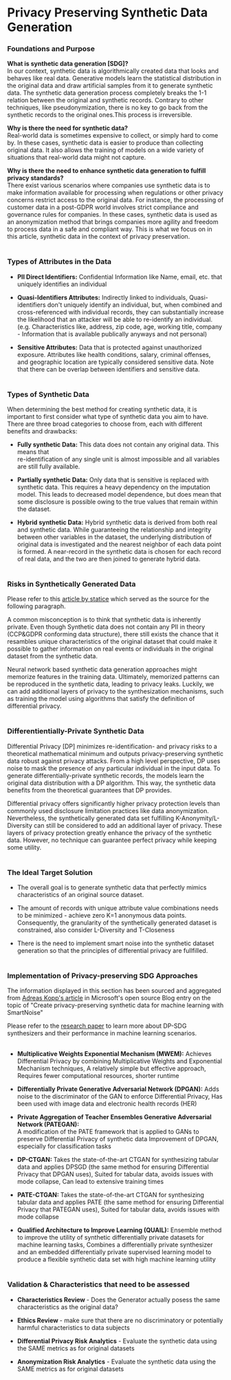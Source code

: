 # Privacy Preserving Synthetic Data Generation 

### Foundations and Purpose

<strong>What is synthetic data generation [SDG]? </strong> <br/>In our context, synthetic data is algorithmically created data that looks and behaves like real data. Generative models learn the statistical distribution in the original data and draw artificial samples from it to generate synthetic data. The synthetic data generation process completely breaks the 1-1 relation between the original and synthetic records. Contrary to other techniques, like pseudonymization, there is no key to go back from the synthetic records to the original ones.This process is irreversible.

<strong>Why is there the need for synthetic data?  </strong><br/>Real-world data is sometimes expensive to collect, or simply hard to come by. In these cases, synthetic data is easier to produce than collecting original data. It also allows the training of models on a wide variety of situations that real-world data might not capture. 

<strong>Why is there the need to enhance synthetic data generation to fulfill privacy standards? </strong><br/>There exist various scenarios where companies use synthetic data is to make information available for processing when regulations or other privacy concerns restrict access to the original data. For instance, the processing of customer data in a post-GDPR world involves strict compliance and governance rules for companies. In these cases, synthetic data is used as an anonymization method that brings companies more agility and freedom to process data in a safe and compliant way. This is what we focus on in this article, synthetic data in the context of privacy preservation.<br/><br/>


### Types of Attributes in the Data

- <strong>PII Direct Identifiers:</strong> Confidential Information like Name, email, etc. that uniquely identifies an individual<br/>

- <strong>Quasi-Identifiers Attributes:</strong> Indirectly linked to individuals, Quasi-identifiers don't uniquely identify an individual, but, when combined and cross-referenced with individual records, they can substantially increase the likelihood that an attacker will be able to re-identify an individual. (e.g. Characteristics like, address, zip code, age, working title, company - Information that is available publically anyways and not personal)<br/>

- <strong>Sensitive Attributes:</strong> Data that is protected against unauthorized exposure. Attributes like health conditions, salary, criminal offenses,<br/> and geographic location are typically considered sensitive data. Note that there can be overlap between identifiers and sensitive data.<br/><br/>


### Types of Synthetic Data  

When determining the best method for creating synthetic data, it is important to first consider what type of synthetic data you aim to have. <br/>There are three broad categories to choose from, each with different benefits and drawbacks:

- <strong>Fully synthetic Data:</strong> This data does not contain any original data. This means that<br/> re-identification of any single unit is almost impossible and all variables are still fully available.<br/>

- <strong>Partially synthetic Data:</strong>
Only data that is sensitive is replaced with synthetic data. This requires a heavy dependency on the imputation model. This leads to decreased model dependence, but does mean that some disclosure is possible owing to the true values that remain within the dataset.<br/>

- <strong>Hybrid synthetic Data:</strong> Hybrid synthetic data is derived from both real and synthetic data. While guaranteeing the relationship and integrity between other variables in the dataset, the underlying distribution of original data is investigated and the nearest neighbor of each data point is formed. A near-record in the synthetic data is chosen for each record of real data, and the two are then joined to generate hybrid data.<br/><br/>


### Risks in Synthetically Generated Data

Please refer to this [article by statice](https://www.statice.ai/post/how-manage-reidentification-risks-personal-data-synthetic-data) which served as the source for the following paragraph.

A common misconception is to think that synthetic data is inherently private. Even though Synthetic data does not contain any PII in theory (CCP&GDPR conforming data structure), there still exists the chance that it resambles unique characteristics of the original dataset that could make it possible to gather information on real events or individuals in the original dataset from the synthetic data. 

Neural network based synthetic data generation approaches might memorize features in the training data. Ultimately, memorized patterns can be reproduced in the synthetic data, leading to privacy leaks. Luckily, we can add additional layers of privacy to the synthesization mechanisms, such as training the model using algorithms that satisfy the definition of differential privacy.<br/><br/>


### Differentientially-Private Synthetic Data 

Differential Privacy [DP] minimizes re-identification- and privacy risks to a theoretical mathematical minimum and outputs privacy-preserving synthetic data robust against privacy attacks. From a high level perspective, DP uses noise to mask the presence of any particular individual in the input data. To generate differentially-private synthetic records, the models learn the original data distribution with a DP algorithm. This way, the synthetic data benefits from the theoretical guarantees that DP provides.

Differential privacy offers significantly higher privacy protection levels than commonly used disclosure limitation practices like data anonymization. Nevertheless, the synthetically generated data set fulfilling K-Anonymity/L-Diversity can still be considered to add an additional layer of privacy. These layers of privacy protection greatly enhance the privacy of the synthetic data. However, no technique can guarantee perfect privacy while keeping some utility. <br/><br/>


### The Ideal Target Solution 

- The overall goal is to generate synthetic data that perfectly mimics characteristics of an original source dataset.<br/>

- The amount of records with unique attribute value combinations needs to be minimized - achieve zero K=1 anonymous data points. Consequently, the granularity of the synthetically generated dataset is constrained, also consider L-Diversity and T-Closeness<br/>

- There is the need to implement smart noise into the synthetic dataset generation so that the principles of differential privacy are fullfilled.<br/><br/>


### Implementation of Privacy-preserving SDG Approaches

The information displayed in this section has been sourced and aggregated from [Adreas Kopp's article](https://cloudblogs.microsoft.com/opensource/2021/02/18/create-privacy-preserving-synthetic-data-for-machine-learning-with-smartnoise/) in Microsoft's open source Blog entry on the topic of "Create privacy-preserving synthetic data for machine learning with SmartNoise"

Please refer to the [research paper](https://arxiv.org/pdf/2011.05537.pdf) to learn more about DP-SDG synthesizers and their performance in machine learning scenarios.<br/><br/>

- <strong>Multiplicative Weights Exponential Mechanism (MWEM):</strong> Achieves Differential Privacy by combining Multiplicative Weights and Exponential Mechanism techniques, A relatively simple but effective approach, Requires fewer computational resources, shorter runtime 

- <strong>Differentially Private Generative Adversarial Network (DPGAN):</strong> Adds noise to the discriminator of the GAN to enforce Differential Privacy, Has been used with image data and electronic health records (HER) 

- <strong>Private Aggregation of Teacher Ensembles Generative Adversarial Network (PATEGAN):</strong> 	
A modification of the PATE framework that is applied to GANs to preserve Differential Privacy of synthetic data 
Improvement of DPGAN, especially for classification tasks 

- <strong>DP-CTGAN: </strong>Takes the state-of-the-art CTGAN for synthesizing tabular data and applies DPSGD (the same method for ensuring Differential Privacy that DPGAN uses), Suited for tabular data, avoids issues with mode collapse, Can lead to extensive training times 

- <strong>PATE-CTGAN: </strong>Takes the state-of-the-art CTGAN for synthesizing tabular data and applies PATE (the same method for ensuring Differential Privacy that PATEGAN uses), Suited for tabular data, avoids issues with mode collapse 

- <strong>Qualified Architecture to Improve Learning (QUAIL):</strong> Ensemble method to improve the utility of synthetic differentially private datasets for machine learning tasks, Combines a differentially private synthesizer and an embedded differentially private supervised learning model to produce a flexible synthetic data set with high machine learning utility<br/><br/> 


### Validation & Characteristics that need to be assessed 
- <strong>Characteristics Review </strong> - Does the Generator actually posess the same characteristics as the original data?
- <strong>Ethics Review </strong> - make sure that there are no discriminatory or potentially harmful characteristics to data subjects


- <strong>Differential Privacy Risk Analytics</strong> - Evaluate the synthetic data using the SAME metrics as for original datasets 
- <strong>Anonymization Risk Analytics</strong> - Evaluate the synthetic data using the SAME metrics as for original datasets<br/><br/>
